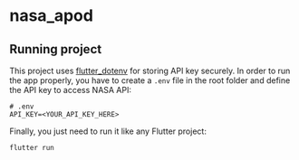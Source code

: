 # nasa_apod

## Running project
This project uses [flutter_dotenv](https://pub.dev/packages/flutter_dotenv) for storing API key securely. In order to run the app properly, you have to create a `.env` file in the root folder and define the API key to access NASA API:
```properties
# .env
API_KEY=<YOUR_API_KEY_HERE>
```
Finally, you just need to run it like any Flutter project:
```bash
flutter run
```